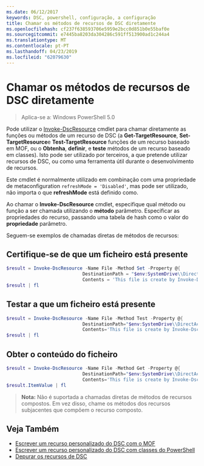 ```yaml
---
ms.date: 06/12/2017
keywords: DSC, powershell, configuração, a configuração
title: Chamar os métodos de recursos de DSC diretamente
ms.openlocfilehash: cf237f638593706e5959e2bcc0d851b0e55baf0e
ms.sourcegitcommit: e7445ba8203da304286c591ff513900ad1c244a4
ms.translationtype: MT
ms.contentlocale: pt-PT
ms.lasthandoff: 04/23/2019
ms.locfileid: "62079630"
---
```

# <a name="calling-dsc-resource-methods-directly"></a>Chamar os métodos de recursos de DSC diretamente

>Aplica-se a: Windows PowerShell 5.0

Pode utilizar o [Invoke-DscResource](/powershell/module/PSDesiredStateConfiguration/Invoke-DscResource) cmdlet para chamar diretamente as funções ou métodos de um recurso de DSC (a **Get-TargetResource**, **Set-TargetResource**e  **Test-TargetResource** funções de um recurso baseado em MOF, ou o **Obtenha**, **definir**, e **teste** métodos de um recurso baseado em classes).
Isto pode ser utilizado por terceiros, a que pretende utilizar recursos de DSC, ou como uma ferramenta útil durante o desenvolvimento de recursos.

Este cmdlet é normalmente utilizado em combinação com uma propriedade de metaconfiguration `refreshMode = 'Disabled'`, mas pode ser utilizado, não importa o que **refreshMode** está definido como.

Ao chamar o **Invoke-DscResource** cmdlet, especifique qual método ou função a ser chamada utilizando o **método** parâmetro. Especificar as propriedades do recurso, passando uma tabela de hash como o valor do **propriedade** parâmetro.

Seguem-se exemplos de chamadas diretas de métodos de recursos:

## <a name="ensure-a-file-is-present"></a>Certifique-se de que um ficheiro está presente

```powershell
$result = Invoke-DscResource -Name File -Method Set -Property @{
                            DestinationPath = "$env:SystemDrive\\DirectAccess.txt";
                            Contents = 'This file is create by Invoke-DscResource'} -Verbose
$result | fl
```

## <a name="test-that-a-file-is-present"></a>Testar a que um ficheiro está presente

```powershell
$result = Invoke-DscResource -Name File -Method Test -Property @{
                            DestinationPath="$env:SystemDrive\\DirectAccess.txt";
                            Contents='This file is create by Invoke-DscResource'} -Verbose
$result | fl
```

## <a name="get-the-contents-of-file"></a>Obter o conteúdo do ficheiro

```powershell
$result = Invoke-DscResource -Name File -Method Get -Property @{
                            DestinationPath="$env:SystemDrive\\DirectAccess.txt";
                            Contents='This file is create by Invoke-DscResource'} -Verbose
$result.ItemValue | fl
```

>**Nota:** Não é suportada a chamadas diretas de métodos de recursos compostos. Em vez disso, chame os métodos dos recursos subjacentes que compõem o recurso composto.

## <a name="see-also"></a>Veja Também
- [Escrever um recurso personalizado do DSC com o MOF](../resources/authoringResourceMOF.md)
- [Escrever um recurso personalizado do DSC com classes do PowerShell](../resources/authoringResourceClass.md)
- [Depurar os recursos de DSC](../troubleshooting/debugResource.md)